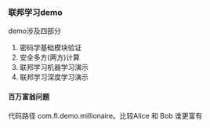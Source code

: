 ### 联邦学习demo
demo涉及四部分
1. 密码学基础模块验证
2. 安全多方(两方)计算
3. 联邦学习机器学习演示
4. 联邦学习深度学习演示

#### 百万富翁问题
代码路径 com.fl.demo.millionaire。比较Alice 和 Bob 谁更富有
